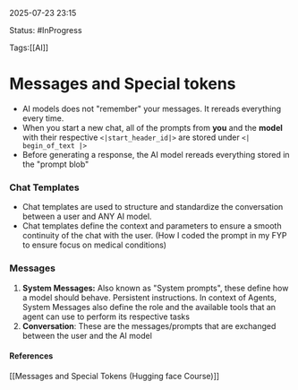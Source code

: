 
2025-07-23 23:15

Status: #InProgress 

Tags:[[AI]]

# Messages and Special tokens

- AI models does not "remember" your messages. It rereads everything every time.
- When you start a new chat, all of the prompts from **you** and the **model** with their respective `<|start_header_id|>` are stored under `<| begin_of_text |>`
- Before generating a response, the AI model rereads everything stored in the "prompt blob"

### Chat Templates

- Chat templates are used to structure and standardize the conversation between a user and ANY AI model.
- Chat templates define the context and parameters to ensure a smooth continuity of the chat with the user. (How I coded the prompt in my FYP to ensure focus on medical conditions)

### Messages

1. **System Messages:** Also known as "System prompts", these define how a model should behave. Persistent instructions.
	In context of Agents, System Messages also define the role and the available tools that an agent can use to perform its respective tasks
2. **Conversation**: These are the messages/prompts that are exchanged between the user and the AI model

#### References
[[Messages and Special Tokens (Hugging face Course)]]